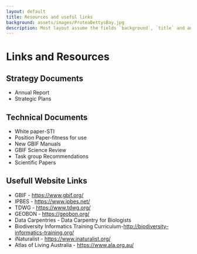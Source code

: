 ```yaml
---
layout: default
title: Resources and useful links
background: assets/images/ProteaBettysBay.jpg
description: Most layout assume the fields `background`, `title` and an optional `description`
---
```

# Links and Resources

## Strategy Documents
   - Annual Report
   - Strategic Plans
    
## Technical Documents
   - White paper-STI
   - Position Paper-fitness for use
   - New GBIF Manuals
   - GBIF Science Review
   - Task group Recommendations
   - Scientific Papers
   
## Usefull Website Links
 
 - GBIF - https://www.gbif.org/
 - IPBES - https://www.ipbes.net/
 - TDWG - https://www.tdwg.org/
 - GEOBON - https://geobon.org/
 - Data Carpentries - Data Carpentry for Biologists
 - Biodiversity Informatics Training Curriculum-http://biodiversity-informatics-training.org/
 - iNaturalist - https://www.inaturalist.org/
 - Atlas of Living Australia - https://www.ala.org.au/ 
